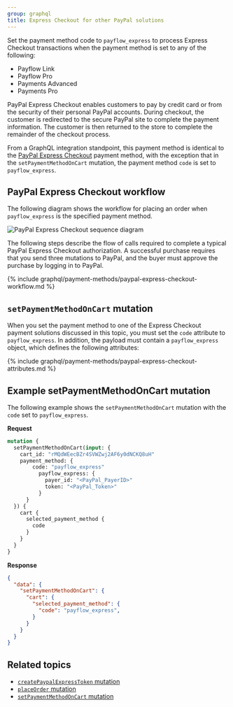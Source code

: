 ```yaml
---
group: graphql
title: Express Checkout for other PayPal solutions
---
```


Set the payment method code to `payflow_express` to process Express Checkout transactions when the payment method is set to any of the following:

-  Payflow Link
-  Payflow Pro
-  Payments Advanced
-  Payments Pro

PayPal Express Checkout enables customers to pay by credit card or from the security of their personal PayPal accounts. During checkout, the customer is redirected to the secure PayPal site to complete the payment information. The customer is then returned to the store to complete the remainder of the checkout process.

From a GraphQL integration standpoint, this payment method is identical to the [PayPal Express Checkout]({{page.baseurl}}/graphql/payment-methods/payflow-link.html) payment method, with the exception that in the `setPaymentMethodOnCart` mutation, the payment method `code` is set to `payflow_express`.

## PayPal Express Checkout workflow

The following diagram shows the workflow for placing an order when `payflow_express` is the specified payment method.

![PayPal Express Checkout sequence diagram]({{site.baseurl}}/common/images/graphql/paypal-express-checkout.svg)

The following steps describe the flow of calls required to complete a typical PayPal Express Checkout authorization. A successful purchase requires that you send three mutations to PayPal, and the buyer must approve the purchase by logging in to PayPal.

{% include graphql/payment-methods/paypal-express-checkout-workflow.md %}

## `setPaymentMethodOnCart` mutation

When you set the payment method to one of the Express Checkout payment solutions discussed in this topic, you must set the `code` attribute to `payflow_express`. In addition, the payload must contain a `payflow_express` object, which defines the following attributes:

{% include graphql/payment-methods/paypal-express-checkout-attributes.md %}

## Example setPaymentMethodOnCart mutation

The following example shows the `setPaymentMethodOnCart` mutation with the `code` set to `payflow_express`.

**Request**

```graphql
mutation {
  setPaymentMethodOnCart(input: {
    cart_id: "rMQdWEecBZr4SVWZwj2AF6y0dNCKQ8uH"
    payment_method: {
        code: "payflow_express"
          payflow_express: {
            payer_id: "<PayPal_PayerID>"
            token: "<PayPal_Token>"
          }
      }
  }) {
    cart {
      selected_payment_method {
        code
      }
    }
  }
}
```

**Response**

```json
{
  "data": {
    "setPaymentMethodOnCart": {
      "cart": {
        "selected_payment_method": {
          "code": "payflow_express",
        }
      }
    }
  }
}
```

## Related topics

- [`createPaypalExpressToken` mutation]({{page.baseurl}}/graphql/mutations/create-paypal-express-token.html)
- [`placeOrder` mutation]({{page.baseurl}}/graphql/reference/quote-place-order.html)
- [`setPaymentMethodOnCart` mutation]({{page.baseurl}}/graphql/reference/quote-payment-method.html)
